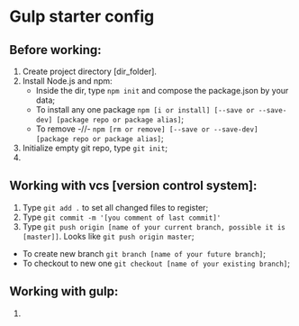 # Gulp starter config

## Before working:

1. Create project directory [dir_folder].
2. Install Node.js and npm: 
    - Inside the dir, type ```npm init``` and compose the package.json by your data;
    - To install any one package ```npm [i or install] [--save or --save-dev] [package repo or package alias]```;
    - To remove -//- ```npm [rm or remove] [--save or --save-dev] [package repo or package alias]```;
3. Initialize empty git repo, type ```git init```;
4. 

## Working with vcs [version control system]: 

1. Type ```git add .``` to set all changed files to register;
2. Type ```git commit -m '[you comment of last commit]'```
3. Type ```git push origin [name of your current branch, possible it is [master]]```. Looks like ```git push origin master```;

- To create new branch ```git branch [name of your future branch]```;
- To checkout to new one ```git checkout [name of your existing branch]```;

## Working with gulp: 

1. 
